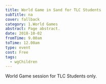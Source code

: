 ```yaml
---
title: World Game in Sand for TLC Students
subTitle: na
cover: fallback
category: 1.World Games
abstract: Page abstract.
date: 2018-10-02
fromTime: 9.00am
toTime: 12.00am
type: event
cost: Free
tags:
  - wgChildren
---
```


World Game session for TLC Students only.

